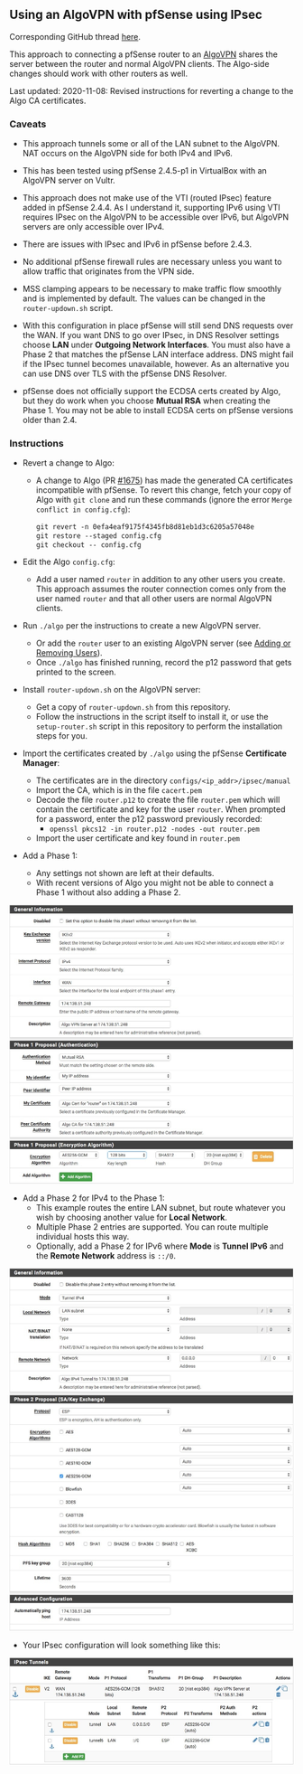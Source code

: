 ## Using an AlgoVPN with pfSense using IPsec

Corresponding GitHub thread [here](https://github.com/trailofbits/algo/issues/292).

This approach to connecting a pfSense router to an
[AlgoVPN](https://github.com/trailofbits/algo) shares the server between
the router and normal AlgoVPN clients. The Algo-side changes should work with
other routers as well.

Last updated: 2020-11-08: Revised instructions for reverting a change to the Algo CA certificates.

### Caveats

* This approach tunnels some or all of the LAN subnet to the AlgoVPN. NAT
occurs on the AlgoVPN side for both IPv4 and IPv6.

* This has been tested using pfSense 2.4.5-p1 in VirtualBox with an AlgoVPN
server on Vultr.

* This approach does not make use of the VTI (routed IPsec) feature added in
pfSense 2.4.4. As I understand it, supporting IPv6 using VTI requires IPsec on
the AlgoVPN to be accessible over IPv6, but AlgoVPN servers are only accessible
over IPv4.

* There are issues with IPsec and IPv6 in pfSense before 2.4.3.

* No additional pfSense firewall rules are necessary unless you want to
allow traffic that originates from the VPN side.

* MSS clamping appears to be necessary to make traffic flow smoothly and is
implemented by default. The values can be changed in the `router-updown.sh`
script.

* With this configuration in place pfSense will still send DNS requests over the
WAN. If you want DNS to go over IPsec, in DNS Resolver settings choose **LAN**
under **Outgoing Network Interfaces**. You must also have a Phase 2 that matches
the pfSense LAN interface address. DNS might fail if the IPsec tunnel becomes
unavailable, however. As an alternative you can use DNS over TLS with the
pfSense DNS Resolver.

* pfSense does not officially support the ECDSA certs created by Algo, but
they do work when you choose **Mutual RSA** when creating the Phase 1. You may
not be able to install ECDSA certs on pfSense versions older than 2.4.

### Instructions

* Revert a change to Algo:
   * A change to Algo (PR [#1675](https://github.com/trailofbits/algo/pull/1675)) has made the generated CA certificates incompatible with pfSense. To revert this change, fetch your copy of Algo with `git clone` and run these commands (ignore the error `Merge conflict in config.cfg`):

        ```
        git revert -n 0efa4eaf9175f4345fb8d81eb1d3c6205a57048e
        git restore --staged config.cfg
        git checkout -- config.cfg
        ```

* Edit the Algo `config.cfg`:
   * Add a user named `router` in addition to any other users you create.
     This approach assumes the router connection comes only from the user named
     `router` and that all other users are normal AlgoVPN clients.

* Run `./algo` per the instructions to create a new AlgoVPN server.
   * Or add the `router` user to an existing AlgoVPN server
     (see [Adding or Removing Users](https://github.com/trailofbits/algo#adding-or-removing-users)).
   * Once `./algo` has finished running, record the p12 password that gets printed to the screen.

* Install `router-updown.sh` on the AlgoVPN server:
   * Get a copy of `router-updown.sh` from this repository.
   * Follow the instructions in the script itself to install it, or use
     the `setup-router.sh` script in this repository to perform the installation
     steps for you.

* Import the certificates created by `./algo` using the pfSense **Certificate Manager**:
   * The certificates are in the directory `configs/<ip_addr>/ipsec/manual`
   * Import the CA, which is in the file `cacert.pem`
   * Decode the file `router.p12` to create the file `router.pem` which will contain the certificate and key for the user `router`. When prompted for a password, enter the p12 password previously recorded:
      * `openssl pkcs12 -in router.p12 -nodes -out router.pem`
   * Import the user certificate and key found in `router.pem`

* Add a Phase 1:
   * Any settings not shown are left at their defaults.
   * With recent versions of Algo you might not be able to connect a Phase 1 without also adding a Phase 2.


![](images/phase1.jpg)


* Add a Phase 2 for IPv4 to the Phase 1:
   * This example routes the entire LAN subnet, but route whatever you wish by choosing another value for **Local Network**.
   * Multiple Phase 2 entries are supported. You can route multiple individual hosts this way.
   * Optionally, add a Phase 2 for IPv6 where **Mode** is **Tunnel IPv6** and the **Remote Network** address is `::/0`.


![](images/phase2.jpg)


* Your IPsec configuration will look something like this:

![](images/summary.jpg)
